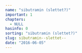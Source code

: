 ```yaml
---
name: "sibutramin (slettet?)"
important: 1
chapters:  
  - NULL
hasinfo: 0
sorting: "sibutramin (slettet?)"
slug: sibutramin--slettet--
date: "2016-06-05"
---
```



